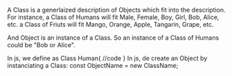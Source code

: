 A Class is a generlaized description of Objects which fit into the description.
For instance, 
                a Class of Humans will fit Male, Female, Boy, Girl, Bob, Alice, etc.
                a Class of Friuts will fit Mango, Orange, Apple, Tangarin, Grape, etc.

And Object is an instance of a Class. So an instance of a Class of Humans could be "Bob or Alice".

In js, we define as
                    Class Human{
                        //code
                    }
In js, de create an Object by instanciating a Class:
                    const ObjectName = new ClassName;
                     